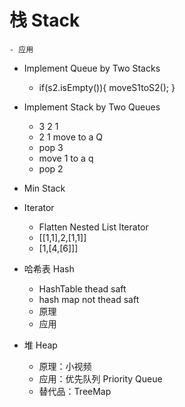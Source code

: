 # 栈 Stack
    - 应用

- Implement Queue by Two Stacks
    - if(s2.isEmpty()){
             moveS1toS2();
        }

- Implement Stack by Two Queues
    - 3 2 1 
    - 2 1 move to a Q
    - pop 3
    - move 1 to a q
    - pop 2

- Min Stack


- Iterator   
    - Flatten Nested List Iterator
    - [[1,1],2,[1,1]]
    - [1,[4,[6]]]

- 哈希表 Hash
    - HashTable thead saft
    - hash map not thead saft
    - 原理
    - 应用
- 堆 Heap
    - 原理：小视频
    - 应用：优先队列 Priority Queue
    - 替代品：TreeMap



